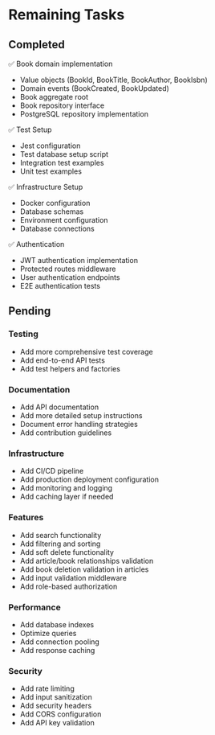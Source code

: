 # Remaining Tasks

## Completed
✅ Book domain implementation
- Value objects (BookId, BookTitle, BookAuthor, BookIsbn)
- Domain events (BookCreated, BookUpdated)
- Book aggregate root
- Book repository interface
- PostgreSQL repository implementation

✅ Test Setup
- Jest configuration
- Test database setup script
- Integration test examples
- Unit test examples

✅ Infrastructure Setup
- Docker configuration
- Database schemas
- Environment configuration
- Database connections

✅ Authentication
- JWT authentication implementation
- Protected routes middleware
- User authentication endpoints
- E2E authentication tests

## Pending

### Testing
- Add more comprehensive test coverage
- Add end-to-end API tests
- Add test helpers and factories

### Documentation
- Add API documentation
- Add more detailed setup instructions
- Document error handling strategies
- Add contribution guidelines

### Infrastructure
- Add CI/CD pipeline
- Add production deployment configuration
- Add monitoring and logging
- Add caching layer if needed

### Features
- Add search functionality
- Add filtering and sorting
- Add soft delete functionality
- Add article/book relationships validation
- Add book deletion validation in articles
- Add input validation middleware
- Add role-based authorization

### Performance
- Add database indexes
- Optimize queries
- Add connection pooling
- Add response caching

### Security
- Add rate limiting
- Add input sanitization
- Add security headers
- Add CORS configuration
- Add API key validation
